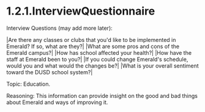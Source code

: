# 1.2.1.InterviewQuestionnaire

Interview Questions (may add more later): 

|Are there any classes or clubs that you'd like to be implemented in Emerald? If so, what are they?|
|What are some pros and cons of the Emerald campus?|
|How has school affected your health?|
|How have the staff at Emerald been to you?|
|If you could change Emerald's schedule, would you and what would the changes be?|
|What is your overall sentiment toward the DUSD school system?|

Topic: Education.

Reasoning: This information can provide insight on the good and bad things about Emerald and ways of improving it.

